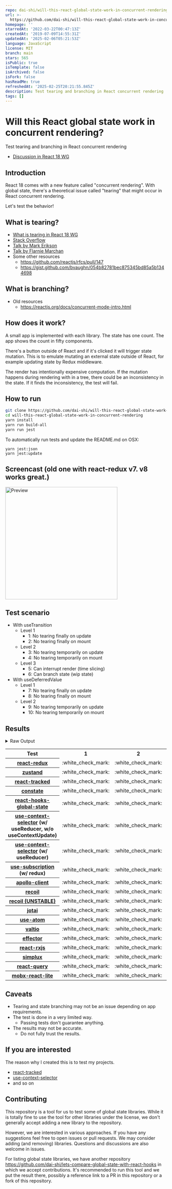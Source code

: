 ```yaml
---
repo: dai-shi/will-this-react-global-state-work-in-concurrent-rendering
url: >-
  https://github.com/dai-shi/will-this-react-global-state-work-in-concurrent-rendering
homepage: ''
starredAt: '2022-03-22T00:47:13Z'
createdAt: '2019-07-09T14:55:31Z'
updatedAt: '2025-02-06T05:21:53Z'
language: JavaScript
license: MIT
branch: main
stars: 565
isPublic: true
isTemplate: false
isArchived: false
isFork: false
hasReadMe: true
refreshedAt: '2025-02-25T20:21:55.845Z'
description: Test tearing and branching in React concurrent rendering
tags: []
---
```


# Will this React global state work in concurrent rendering?

Test tearing and branching in React concurrent rendering

- [Discussion in React 18 WG](https://github.com/reactwg/react-18/discussions/116)

## Introduction

React 18 comes with a new feature called "concurrent rendering".
With global state, there's a theoretical issue called "tearing"
that might occur in React concurrent rendering.

Let's test the behavior!

## What is tearing?

- [What is tearing in React 18 WG](https://github.com/reactwg/react-18/discussions/69)
- [Stack Overflow](https://stackoverflow.com/questions/54891675/what-is-tearing-in-the-context-of-the-react-redux)
- [Talk by Mark Erikson](https://www.youtube.com/watch?v=yOZ4Ml9LlWE&t=933s)
- [Talk by Flarnie Marchan](https://www.youtube.com/watch?v=V1Ly-8Z1wQA&t=1079s)
- Some other resources
  - https://github.com/reactjs/rfcs/pull/147
  - https://gist.github.com/bvaughn/054b82781bec875345bd85a5b1344698

## What is branching?

- Old resources
  - https://reactjs.org/docs/concurrent-mode-intro.html

## How does it work?

A small app is implemented with each library.
The state has one count.
The app shows the count in fifty components.

There's a button outside of React and
if it's clicked it will trigger state mutation.
This is to emulate mutating an external state outside of React,
for example updating state by Redux middleware.

The render has intentionally expensive computation.
If the mutation happens during rendering with in a tree,
there could be an inconsistency in the state.
If it finds the inconsistency, the test will fail.

## How to run

```bash
git clone https://github.com/dai-shi/will-this-react-global-state-work-in-concurrent-rendering.git
cd will-this-react-global-state-work-in-concurrent-rendering
yarn install
yarn run build-all
yarn run jest
```

To automatically run tests and update the README.md on OSX:
```
yarn jest:json
yarn jest:update
```

## Screencast (old one with react-redux v7. v8 works great.)

<img src="https://user-images.githubusercontent.com/490574/61502196-ce109200-aa0d-11e9-9efc-6203545d367c.gif" alt="Preview" width="350" />

## Test scenario

- With useTransition
  - Level 1
    - 1: No tearing finally on update
    - 2: No tearing finally on mount
  - Level 2
    - 3: No tearing temporarily on update
    - 4: No tearing temporarily on mount
  - Level 3
    - 5: Can interrupt render (time slicing)
    - 6: Can branch state (wip state)
- With useDeferredValue
  - Level 1
    - 7: No tearing finally on update
    - 8: No tearing finally on mount
  - Level 2
    - 9: No tearing temporarily on update
    - 10: No tearing temporarily on mount

## Results

<details>
<summary>Raw Output</summary>

```
   With useTransition
     Level 1
       ✓ No tearing finally on update (7990 ms)
       ✓ No tearing finally on mount (4608 ms)
     Level 2
       ✓ No tearing temporarily on update (12955 ms)
       ✓ No tearing temporarily on mount (4546 ms)
     Level 3
       ✕ Can interrupt render (time slicing) (7926 ms)
       ✕ Can branch state (wip state) (6655 ms)
   With useDeferredValue
     Level 1
       ✓ No tearing finally on update (9568 ms)
       ✓ No tearing finally on mount (4544 ms)
     Level 2
       ✓ No tearing temporarily on update (14627 ms)
       ✓ No tearing temporarily on mount (4569 ms)
 zustand
   With useTransition
     Level 1
       ✓ No tearing finally on update (7994 ms)
       ✓ No tearing finally on mount (4623 ms)
     Level 2
       ✓ No tearing temporarily on update (12966 ms)
       ✓ No tearing temporarily on mount (4505 ms)
     Level 3
       ✕ Can interrupt render (time slicing) (7922 ms)
       ✕ Can branch state (wip state) (6679 ms)
   With useDeferredValue
     Level 1
       ✓ No tearing finally on update (9631 ms)
       ✓ No tearing finally on mount (4641 ms)
     Level 2
       ✓ No tearing temporarily on update (14656 ms)
       ✓ No tearing temporarily on mount (4544 ms)
 react-tracked
   With useTransition
     Level 1
       ✓ No tearing finally on update (5586 ms)
       ✓ No tearing finally on mount (9520 ms)
     Level 2
       ✓ No tearing temporarily on update (8625 ms)
       ✓ No tearing temporarily on mount (9455 ms)
     Level 3
       ✓ Can interrupt render (time slicing) (3555 ms)
       ✓ Can branch state (wip state) (8216 ms)
   With useDeferredValue
     Level 1
       ✓ No tearing finally on update (15399 ms)
       ✓ No tearing finally on mount (6528 ms)
     Level 2
       ✓ No tearing temporarily on update (19473 ms)
       ✓ No tearing temporarily on mount (8479 ms)
 constate
   With useTransition
     Level 1
       ✓ No tearing finally on update (4526 ms)
       ✓ No tearing finally on mount (7464 ms)
     Level 2
       ✓ No tearing temporarily on update (8619 ms)
       ✓ No tearing temporarily on mount (8491 ms)
     Level 3
       ✓ Can interrupt render (time slicing) (3635 ms)
       ✓ Can branch state (wip state) (5159 ms)
   With useDeferredValue
     Level 1
       ✓ No tearing finally on update (9626 ms)
       ✓ No tearing finally on mount (6629 ms)
     Level 2
       ✓ No tearing temporarily on update (14643 ms)
       ✓ No tearing temporarily on mount (5578 ms)
 react-hooks-global-state
   With useTransition
     Level 1
       ✓ No tearing finally on update (7954 ms)
       ✓ No tearing finally on mount (4564 ms)
     Level 2
       ✓ No tearing temporarily on update (12975 ms)
       ✓ No tearing temporarily on mount (4525 ms)
     Level 3
       ✕ Can interrupt render (time slicing) (7896 ms)
       ✕ Can branch state (wip state) (6648 ms)
   With useDeferredValue
     Level 1
       ✓ No tearing finally on update (9624 ms)
       ✓ No tearing finally on mount (4547 ms)
     Level 2
       ✓ No tearing temporarily on update (14636 ms)
       ✓ No tearing temporarily on mount (4549 ms)
 use-context-selector-base
   With useTransition
     Level 1
       ✓ No tearing finally on update (7851 ms)
       ✓ No tearing finally on mount (8476 ms)
     Level 2
       ✓ No tearing temporarily on update (12836 ms)
       ✓ No tearing temporarily on mount (8496 ms)
     Level 3
       ✕ Can interrupt render (time slicing) (7846 ms)
       ✕ Can branch state (wip state) (7629 ms)
   With useDeferredValue
     Level 1
       ✓ No tearing finally on update (9706 ms)
       ✓ No tearing finally on mount (5650 ms)
     Level 2
       ✓ No tearing temporarily on update (14623 ms)
       ✓ No tearing temporarily on mount (5590 ms)
 use-context-selector
   With useTransition
     Level 1
       ✓ No tearing finally on update (5503 ms)
       ✓ No tearing finally on mount (11504 ms)
     Level 2
       ✓ No tearing temporarily on update (8629 ms)
       ✓ No tearing temporarily on mount (11478 ms)
     Level 3
       ✓ Can interrupt render (time slicing) (3565 ms)
       ✓ Can branch state (wip state) (8202 ms)
   With useDeferredValue
     Level 1
       ✓ No tearing finally on update (15341 ms)
       ✓ No tearing finally on mount (6542 ms)
     Level 2
       ✓ No tearing temporarily on update (20063 ms)
       ✓ No tearing temporarily on mount (8598 ms)
 use-subscription
   With useTransition
     Level 1
       ✓ No tearing finally on update (7989 ms)
       ✓ No tearing finally on mount (4610 ms)
     Level 2
       ✓ No tearing temporarily on update (12955 ms)
       ✓ No tearing temporarily on mount (4541 ms)
     Level 3
       ✕ Can interrupt render (time slicing) (7947 ms)
       ✕ Can branch state (wip state) (6656 ms)
   With useDeferredValue
     Level 1
       ✓ No tearing finally on update (9612 ms)
       ✓ No tearing finally on mount (4555 ms)
     Level 2
       ✓ No tearing temporarily on update (14580 ms)
       ✓ No tearing temporarily on mount (4588 ms)
 apollo-client
   With useTransition
     Level 1
       ✓ No tearing finally on update (8142 ms)
       ✓ No tearing finally on mount (4638 ms)
     Level 2
       ✓ No tearing temporarily on update (13105 ms)
       ✓ No tearing temporarily on mount (5551 ms)
     Level 3
       ✕ Can interrupt render (time slicing) (8083 ms)
       ✕ Can branch state (wip state) (7756 ms)
   With useDeferredValue
     Level 1
       ✓ No tearing finally on update (6514 ms)
       ✓ No tearing finally on mount (5679 ms)
     Level 2
       ✓ No tearing temporarily on update (9692 ms)
       ✓ No tearing temporarily on mount (4724 ms)
 recoil
   With useTransition
     Level 1
       ✓ No tearing finally on update (8119 ms)
       ✓ No tearing finally on mount (4729 ms)
     Level 2
       ✓ No tearing temporarily on update (13109 ms)
       ✓ No tearing temporarily on mount (4670 ms)
     Level 3
       ✕ Can interrupt render (time slicing) (8047 ms)
       ✕ Can branch state (wip state) (6808 ms)
   With useDeferredValue
     Level 1
       ✓ No tearing finally on update (9780 ms)
       ✓ No tearing finally on mount (4673 ms)
     Level 2
       ✓ No tearing temporarily on update (14784 ms)
       ✓ No tearing temporarily on mount (4667 ms)
 recoil_UNSTABLE
   With useTransition
     Level 1
       ✓ No tearing finally on update (5736 ms)
       ✓ No tearing finally on mount (5624 ms)
     Level 2
       ✓ No tearing temporarily on update (8723 ms)
       ✕ No tearing temporarily on mount (5586 ms)
     Level 3
       ✓ Can interrupt render (time slicing) (3763 ms)
       ✕ Can branch state (wip state) (10277 ms)
   With useDeferredValue
     Level 1
       ✓ No tearing finally on update (11399 ms)
       ✓ No tearing finally on mount (5612 ms)
     Level 2
       ✓ No tearing temporarily on update (15529 ms)
       ✕ No tearing temporarily on mount (5579 ms)
 jotai
   With useTransition
     Level 1
       ✓ No tearing finally on update (5633 ms)
       ✓ No tearing finally on mount (6580 ms)
     Level 2
       ✓ No tearing temporarily on update (9753 ms)
       ✕ No tearing temporarily on mount (6550 ms)
     Level 3
       ✓ Can interrupt render (time slicing) (4707 ms)
       ✕ Can branch state (wip state) (10238 ms)
   With useDeferredValue
     Level 1
       ✓ No tearing finally on update (10713 ms)
       ✓ No tearing finally on mount (6736 ms)
     Level 2
       ✓ No tearing temporarily on update (15726 ms)
       ✕ No tearing temporarily on mount (5661 ms)
 use-atom
   With useTransition
     Level 1
       ✓ No tearing finally on update (6616 ms)
       ✓ No tearing finally on mount (9592 ms)
     Level 2
       ✓ No tearing temporarily on update (9713 ms)
       ✓ No tearing temporarily on mount (9559 ms)
     Level 3
       ✓ Can interrupt render (time slicing) (4749 ms)
       ✓ Can branch state (wip state) (9292 ms)
   With useDeferredValue
     Level 1
       ✓ No tearing finally on update (16565 ms)
       ✓ No tearing finally on mount (6647 ms)
     Level 2
       ✓ No tearing temporarily on update (20596 ms)
       ✓ No tearing temporarily on mount (6604 ms)
 valtio
   With useTransition
     Level 1
       ✓ No tearing finally on update (8087 ms)
       ✓ No tearing finally on mount (4701 ms)
     Level 2
       ✓ No tearing temporarily on update (13031 ms)
       ✓ No tearing temporarily on mount (4741 ms)
     Level 3
       ✕ Can interrupt render (time slicing) (8028 ms)
       ✕ Can branch state (wip state) (6785 ms)
   With useDeferredValue
     Level 1
       ✓ No tearing finally on update (9729 ms)
       ✓ No tearing finally on mount (4694 ms)
     Level 2
       ✓ No tearing temporarily on update (14789 ms)
       ✓ No tearing temporarily on mount (4682 ms)
 effector
   With useTransition
     Level 1
       ✓ No tearing finally on update (8153 ms)
       ✓ No tearing finally on mount (4653 ms)
     Level 2
       ✓ No tearing temporarily on update (13080 ms)
       ✓ No tearing temporarily on mount (4668 ms)
     Level 3
       ✕ Can interrupt render (time slicing) (8003 ms)
       ✕ Can branch state (wip state) (6776 ms)
   With useDeferredValue
     Level 1
       ✓ No tearing finally on update (9689 ms)
       ✓ No tearing finally on mount (4730 ms)
     Level 2
       ✓ No tearing temporarily on update (14725 ms)
       ✓ No tearing temporarily on mount (4608 ms)
 react-rxjs
   With useTransition
     Level 1
       ✓ No tearing finally on update (8066 ms)
       ✓ No tearing finally on mount (4658 ms)
     Level 2
       ✓ No tearing temporarily on update (13040 ms)
       ✓ No tearing temporarily on mount (4637 ms)
     Level 3
       ✕ Can interrupt render (time slicing) (8027 ms)
       ✕ Can branch state (wip state) (6797 ms)
   With useDeferredValue
     Level 1
       ✓ No tearing finally on update (9765 ms)
       ✓ No tearing finally on mount (4625 ms)
     Level 2
       ✓ No tearing temporarily on update (14783 ms)
       ✓ No tearing temporarily on mount (4642 ms)
 simplux
   With useTransition
     Level 1
       ✓ No tearing finally on update (4613 ms)
       ✓ No tearing finally on mount (8591 ms)
     Level 2
       ✓ No tearing temporarily on update (8730 ms)
       ✓ No tearing temporarily on mount (8572 ms)
     Level 3
       ✓ Can interrupt render (time slicing) (3712 ms)
       ✕ Can branch state (wip state) (9293 ms)
   With useDeferredValue
     Level 1
       ✓ No tearing finally on update (9718 ms)
       ✓ No tearing finally on mount (6708 ms)
     Level 2
       ✓ No tearing temporarily on update (14698 ms)
       ✓ No tearing temporarily on mount (5680 ms)
 react-query
   With useTransition
     Level 1
       ✓ No tearing finally on update (8131 ms)
       ✓ No tearing finally on mount (4716 ms)
     Level 2
       ✕ No tearing temporarily on update (13174 ms)
       ✓ No tearing temporarily on mount (4655 ms)
     Level 3
       ✕ Can interrupt render (time slicing) (8120 ms)
       ✕ Can branch state (wip state) (6807 ms)
   With useDeferredValue
     Level 1
       ✓ No tearing finally on update (9594 ms)
       ✓ No tearing finally on mount (4665 ms)
     Level 2
       ✓ No tearing temporarily on update (13721 ms)
       ✓ No tearing temporarily on mount (4653 ms)
 mobx-react-lite
   With useTransition
     Level 1
       ✓ No tearing finally on update (4651 ms)
       ✓ No tearing finally on mount (5610 ms)
     Level 2
       ✓ No tearing temporarily on update (8739 ms)
       ✓ No tearing temporarily on mount (6586 ms)
     Level 3
       ✕ Can interrupt render (time slicing) (3692 ms)
       ✕ Can branch state (wip state) (3071 ms)
   With useDeferredValue
     Level 1
       ✓ No tearing finally on update (9777 ms)
       ✓ No tearing finally on mount (6595 ms)
     Level 2
       ✓ No tearing temporarily on update (14724 ms)
       ✓ No tearing temporarily on mount (6568 ms)

```
</details>

<table>
<tr><th>Test</th><th>1</th><th>2</th><th>3</th><th>4</th><th>5</th><th>6</th><th>7</th><th>8</th><th>9</th><th>10</th></tr>
	<tr>
		<th><a href="https://react-redux.js.org">react-redux</a></th>
		<td>:white_check_mark:</td>
		<td>:white_check_mark:</td>
		<td>:white_check_mark:</td>
		<td>:white_check_mark:</td>
		<td>:x:</td>
		<td>:x:</td>
		<td>:white_check_mark:</td>
		<td>:white_check_mark:</td>
		<td>:white_check_mark:</td>
		<td>:white_check_mark:</td>
	</tr>
	<tr>
		<th><a href="https://github.com/pmndrs/zustand">zustand</a></th>
		<td>:white_check_mark:</td>
		<td>:white_check_mark:</td>
		<td>:white_check_mark:</td>
		<td>:white_check_mark:</td>
		<td>:x:</td>
		<td>:x:</td>
		<td>:white_check_mark:</td>
		<td>:white_check_mark:</td>
		<td>:white_check_mark:</td>
		<td>:white_check_mark:</td>
	</tr>
	<tr>
		<th><a href="https://react-tracked.js.org">react-tracked</a></th>
		<td>:white_check_mark:</td>
		<td>:white_check_mark:</td>
		<td>:white_check_mark:</td>
		<td>:white_check_mark:</td>
		<td>:white_check_mark:</td>
		<td>:white_check_mark:</td>
		<td>:white_check_mark:</td>
		<td>:white_check_mark:</td>
		<td>:white_check_mark:</td>
		<td>:white_check_mark:</td>
	</tr>
	<tr>
		<th><a href="https://github.com/diegohaz/constate">constate</a></th>
		<td>:white_check_mark:</td>
		<td>:white_check_mark:</td>
		<td>:white_check_mark:</td>
		<td>:white_check_mark:</td>
		<td>:white_check_mark:</td>
		<td>:white_check_mark:</td>
		<td>:white_check_mark:</td>
		<td>:white_check_mark:</td>
		<td>:white_check_mark:</td>
		<td>:white_check_mark:</td>
	</tr>
	<tr>
		<th><a href="https://github.com/dai-shi/react-hooks-global-state">react-hooks-global-state</a></th>
		<td>:white_check_mark:</td>
		<td>:white_check_mark:</td>
		<td>:white_check_mark:</td>
		<td>:white_check_mark:</td>
		<td>:x:</td>
		<td>:x:</td>
		<td>:white_check_mark:</td>
		<td>:white_check_mark:</td>
		<td>:white_check_mark:</td>
		<td>:white_check_mark:</td>
	</tr>
	<tr>
		<th><a href="https://github.com/dai-shi/use-context-selector">use-context-selector</a> (w/ useReducer, w/o useContextUpdate)</th>
		<td>:white_check_mark:</td>
		<td>:white_check_mark:</td>
		<td>:white_check_mark:</td>
		<td>:white_check_mark:</td>
		<td>:x:</td>
		<td>:x:</td>
		<td>:white_check_mark:</td>
		<td>:white_check_mark:</td>
		<td>:white_check_mark:</td>
		<td>:white_check_mark:</td>
	</tr>
	<tr>
		<th><a href="https://github.com/dai-shi/use-context-selector">use-context-selector</a> (w/ useReducer)</th>
		<td>:white_check_mark:</td>
		<td>:white_check_mark:</td>
		<td>:white_check_mark:</td>
		<td>:white_check_mark:</td>
		<td>:white_check_mark:</td>
		<td>:white_check_mark:</td>
		<td>:white_check_mark:</td>
		<td>:white_check_mark:</td>
		<td>:white_check_mark:</td>
		<td>:white_check_mark:</td>
	</tr>
	<tr>
		<th><a href="https://github.com/facebook/react/tree/master/packages/use-subscription">use-subscription</a> (w/ redux)</th>
		<td>:white_check_mark:</td>
		<td>:white_check_mark:</td>
		<td>:white_check_mark:</td>
		<td>:white_check_mark:</td>
		<td>:x:</td>
		<td>:x:</td>
		<td>:white_check_mark:</td>
		<td>:white_check_mark:</td>
		<td>:white_check_mark:</td>
		<td>:white_check_mark:</td>
	</tr>
	<tr>
		<th><a href="https://github.com/apollographql/apollo-client">apollo-client</a></th>
		<td>:white_check_mark:</td>
		<td>:white_check_mark:</td>
		<td>:white_check_mark:</td>
		<td>:white_check_mark:</td>
		<td>:x:</td>
		<td>:x:</td>
		<td>:white_check_mark:</td>
		<td>:white_check_mark:</td>
		<td>:white_check_mark:</td>
		<td>:white_check_mark:</td>
	</tr>
	<tr>
		<th><a href="https://recoiljs.org">recoil</a></th>
		<td>:white_check_mark:</td>
		<td>:white_check_mark:</td>
		<td>:white_check_mark:</td>
		<td>:white_check_mark:</td>
		<td>:x:</td>
		<td>:x:</td>
		<td>:white_check_mark:</td>
		<td>:white_check_mark:</td>
		<td>:white_check_mark:</td>
		<td>:white_check_mark:</td>
	</tr>
	<tr>
		<th><a href="https://recoiljs.org">recoil (UNSTABLE)</a></th>
		<td>:white_check_mark:</td>
		<td>:white_check_mark:</td>
		<td>:white_check_mark:</td>
		<td>:x:</td>
		<td>:white_check_mark:</td>
		<td>:x:</td>
		<td>:white_check_mark:</td>
		<td>:white_check_mark:</td>
		<td>:white_check_mark:</td>
		<td>:x:</td>
	</tr>
	<tr>
		<th><a href="https://github.com/pmndrs/jotai">jotai</a></th>
		<td>:white_check_mark:</td>
		<td>:white_check_mark:</td>
		<td>:white_check_mark:</td>
		<td>:x:</td>
		<td>:white_check_mark:</td>
		<td>:x:</td>
		<td>:white_check_mark:</td>
		<td>:white_check_mark:</td>
		<td>:white_check_mark:</td>
		<td>:x:</td>
	</tr>
	<tr>
		<th><a href="https://github.com/dai-shi/use-atom">use-atom</a></th>
		<td>:white_check_mark:</td>
		<td>:white_check_mark:</td>
		<td>:white_check_mark:</td>
		<td>:white_check_mark:</td>
		<td>:white_check_mark:</td>
		<td>:white_check_mark:</td>
		<td>:white_check_mark:</td>
		<td>:white_check_mark:</td>
		<td>:white_check_mark:</td>
		<td>:white_check_mark:</td>
	</tr>
	<tr>
		<th><a href="https://github.com/pmndrs/valtio">valtio</a></th>
		<td>:white_check_mark:</td>
		<td>:white_check_mark:</td>
		<td>:white_check_mark:</td>
		<td>:white_check_mark:</td>
		<td>:x:</td>
		<td>:x:</td>
		<td>:white_check_mark:</td>
		<td>:white_check_mark:</td>
		<td>:white_check_mark:</td>
		<td>:white_check_mark:</td>
	</tr>
	<tr>
		<th><a href="https://github.com/zerobias/effector">effector</a></th>
		<td>:white_check_mark:</td>
		<td>:white_check_mark:</td>
		<td>:white_check_mark:</td>
		<td>:white_check_mark:</td>
		<td>:x:</td>
		<td>:x:</td>
		<td>:white_check_mark:</td>
		<td>:white_check_mark:</td>
		<td>:white_check_mark:</td>
		<td>:white_check_mark:</td>
	</tr>
	<tr>
		<th><a href="https://react-rxjs.org">react-rxjs</a></th>
		<td>:white_check_mark:</td>
		<td>:white_check_mark:</td>
		<td>:white_check_mark:</td>
		<td>:white_check_mark:</td>
		<td>:x:</td>
		<td>:x:</td>
		<td>:white_check_mark:</td>
		<td>:white_check_mark:</td>
		<td>:white_check_mark:</td>
		<td>:white_check_mark:</td>
	</tr>
	<tr>
		<th><a href="https://github.com/MrWolfZ/simplux">simplux</a></th>
		<td>:white_check_mark:</td>
		<td>:white_check_mark:</td>
		<td>:white_check_mark:</td>
		<td>:white_check_mark:</td>
		<td>:white_check_mark:</td>
		<td>:x:</td>
		<td>:white_check_mark:</td>
		<td>:white_check_mark:</td>
		<td>:white_check_mark:</td>
		<td>:white_check_mark:</td>
	</tr>
	<tr>
		<th><a href="https://react-query.tanstack.com/">react-query</a></th>
		<td>:white_check_mark:</td>
		<td>:white_check_mark:</td>
		<td>:x:</td>
		<td>:white_check_mark:</td>
		<td>:x:</td>
		<td>:x:</td>
		<td>:white_check_mark:</td>
		<td>:white_check_mark:</td>
		<td>:white_check_mark:</td>
		<td>:white_check_mark:</td>
	</tr>
	<tr>
		<th><a href="https://github.com/mobxjs/mobx-react-lite">mobx-react-lite</a></th>
		<td>:white_check_mark:</td>
		<td>:white_check_mark:</td>
		<td>:white_check_mark:</td>
		<td>:white_check_mark:</td>
		<td>:x:</td>
		<td>:x:</td>
		<td>:white_check_mark:</td>
		<td>:white_check_mark:</td>
		<td>:white_check_mark:</td>
		<td>:white_check_mark:</td>
	</tr>

</table>

## Caveats

- Tearing and state branching may not be an issue depending on app requirements.
- The test is done in a very limited way.
  - Passing tests don't guarantee anything.
- The results may not be accurate.
  - Do not fully trust the results.

## If you are interested

The reason why I created this is to test my projects.

- [react-tracked](https://github.com/dai-shi/react-tracked)
- [use-context-selector](https://github.com/dai-shi/use-context-selector)
- and so on

## Contributing

This repository is a tool for us to test some of global state libraries.
While it is totally fine to use the tool for other libraries under the license,
we don't generally accept adding a new library to the repository.

However, we are interested in various approaches.
If you have any suggestions feel free to open issues or pull requests.
We may consider adding (and removing) libraries.
Questions and discussions are also welcome in issues.

For listing global state libraries, we have another repository
https://github.com/dai-shi/lets-compare-global-state-with-react-hooks
in which we accept contributions. It's recommended to run this tool
and we put the result there, possibly a reference link to a PR
in this repository or a fork of this repository.
